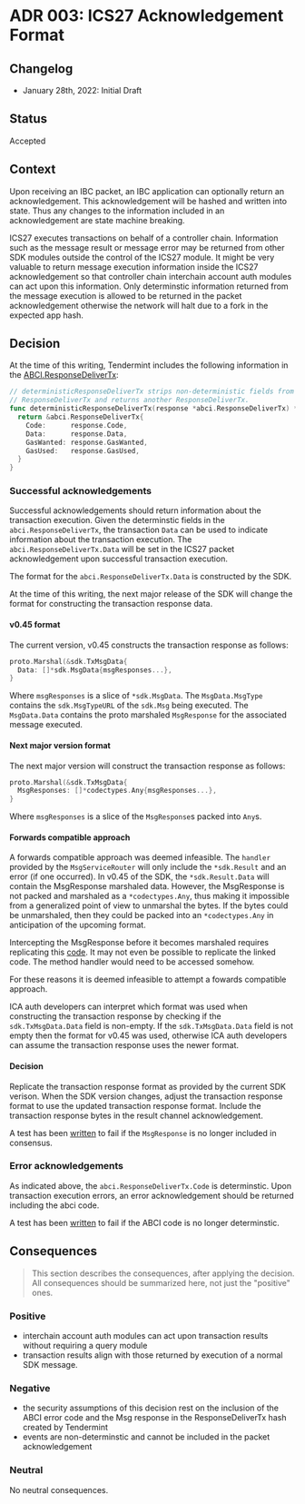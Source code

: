 # ADR 003: ICS27 Acknowledgement Format

## Changelog

- January 28th, 2022: Initial Draft

## Status

Accepted

## Context

Upon receiving an IBC packet, an IBC application can optionally return an acknowledgement.
This acknowledgement will be hashed and written into state. Thus any changes to the information included in an acknowledgement are state machine breaking.

ICS27 executes transactions on behalf of a controller chain. Information such as the message result or message error may be returned from other SDK modules outside the control of the ICS27 module.
It might be very valuable to return message execution information inside the ICS27 acknowledgement so that controller chain interchain account auth modules can act upon this information.
Only determinstic information returned from the message execution is allowed to be returned in the packet acknowledgement otherwise the network will halt due to a fork in the expected app hash.

## Decision

At the time of this writing, Tendermint includes the following information in the [ABCI.ResponseDeliverTx](https://github.com/tendermint/tendermint/blob/release/v0.34.13/types/results.go#L47-#L53):

```go
// deterministicResponseDeliverTx strips non-deterministic fields from
// ResponseDeliverTx and returns another ResponseDeliverTx.
func deterministicResponseDeliverTx(response *abci.ResponseDeliverTx) *abci.ResponseDeliverTx {
  return &abci.ResponseDeliverTx{
    Code:      response.Code,
    Data:      response.Data,
    GasWanted: response.GasWanted,
    GasUsed:   response.GasUsed,
  }
}
```

### Successful acknowledgements

Successful acknowledgements should return information about the transaction execution.
Given the determinstic fields in the `abci.ResponseDeliverTx`, the transaction `Data` can be used to indicate information about the transaction execution.
The `abci.ResponseDeliverTx.Data` will be set in the ICS27 packet acknowledgement upon successful transaction execution.

The format for the `abci.ResponseDeliverTx.Data` is constructed by the SDK.

At the time of this writing, the next major release of the SDK will change the format for constructing the transaction response data.

#### v0.45 format

The current version, v0.45 constructs the transaction response as follows:

```go
proto.Marshal(&sdk.TxMsgData{
  Data: []*sdk.MsgData{msgResponses...}, 
}
```

Where `msgResponses` is a slice of `*sdk.MsgData`.
The `MsgData.MsgType` contains the `sdk.MsgTypeURL` of the `sdk.Msg` being executed.
The `MsgData.Data` contains the proto marshaled `MsgResponse` for the associated message executed.

#### Next major version format

The next major version will construct the transaction response as follows:

```go
proto.Marshal(&sdk.TxMsgData{
  MsgResponses: []*codectypes.Any{msgResponses...}, 
}
```

Where `msgResponses` is a slice of the `MsgResponse`s packed into `Any`s.

#### Forwards compatible approach

A forwards compatible approach was deemed infeasible.
The `handler` provided by the `MsgServiceRouter` will only include the `*sdk.Result` and an error (if one occurred).
In v0.45 of the SDK, the `*sdk.Result.Data` will contain the MsgResponse marshaled data.
However, the MsgResponse is not packed and marshaled as a `*codectypes.Any`, thus making it impossible from a generalized point of view to unmarshal the bytes.
If the bytes could be unmarshaled, then they could be packed into an `*codectypes.Any` in anticipation of the upcoming format.  

Intercepting the MsgResponse before it becomes marshaled requires replicating this [code](https://github.com/cosmos/cosmos-sdk/blob/dfd47f5b449f558a855da284a9a7eabbfbad435d/baseapp/msg_service_router.go#L109-#L128).
It may not even be possible to replicate the linked code. The method handler would need to be accessed somehow.

For these reasons it is deemed infeasible to attempt a fowards compatible approach.

ICA auth developers can interpret which format was used when constructing the transaction response by checking if the `sdk.TxMsgData.Data` field is non-empty.
If the `sdk.TxMsgData.Data` field is not empty then the format for v0.45 was used, otherwise ICA auth developers can assume the transaction response uses the newer format.

#### Decision

Replicate the transaction response format as provided by the current SDK verison.
When the SDK version changes, adjust the transaction response format to use the updated transaction response format.
Include the transaction response bytes in the result channel acknowledgement.

A test has been [written](https://github.com/cosmos/ibc-go/blob/v3.0.0/modules/apps/27-interchain-accounts/host/ibc_module_test.go#L716-#L774) to fail if the `MsgResponse` is no longer included in consensus.

### Error acknowledgements

As indicated above, the `abci.ResponseDeliverTx.Code` is determinstic.
Upon transaction execution errors, an error acknowledgement should be returned including the abci code.

A test has been [written](https://github.com/cosmos/ibc-go/blob/v3.0.0/modules/apps/27-interchain-accounts/host/types/ack_test.go#L41-#L82) to fail if the ABCI code is no longer determinstic.

## Consequences

> This section describes the consequences, after applying the decision. All consequences should be summarized here, not just the "positive" ones.

### Positive

- interchain account auth modules can act upon transaction results without requiring a query module
- transaction results align with those returned by execution of a normal SDK message.

### Negative

- the security assumptions of this decision rest on the inclusion of the ABCI error code and the Msg response in the ResponseDeliverTx hash created by Tendermint
- events are non-determinstic and cannot be included in the packet acknowledgement

### Neutral

No neutral consequences.
